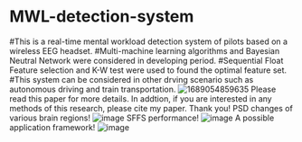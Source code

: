 # MWL-detection-system
#This is a real-time mental workload detection system of pilots based on a wireless EEG headset.
#Multi-machine learning algorithms and Bayesian Neutral Network were considered in developing period.
#Sequential Float Feature selection and K-W test were used to found the optimal feature set.
#This system can be considered in other drving scenario such as autonomous driving and train transportation.
![1689054859635](https://github.com/shuaijibadegithab/MWL-detection-system/assets/103566892/dcdb782a-5f15-44ab-95f4-d20eedaa0654)
Please read this paper for more details. In addtion, if you are interested in any methods of this research, please cite my paper. Thank you!
PSD changes of various brain regions!
![image](https://github.com/shuaijibadegithab/MWL-detection-system/assets/103566892/4e8e63d6-0846-4f47-a3da-9c45792ad8aa)
SFFS performance!
![image](https://github.com/shuaijibadegithab/MWL-detection-system/assets/103566892/7962eeb9-1092-4e2e-a476-e4d45e35cad8)
A possible application framework!
![image](https://github.com/shuaijibadegithab/MWL-detection-system/assets/103566892/4cfcf798-8869-4d5f-851e-1b3eedf50b85)

